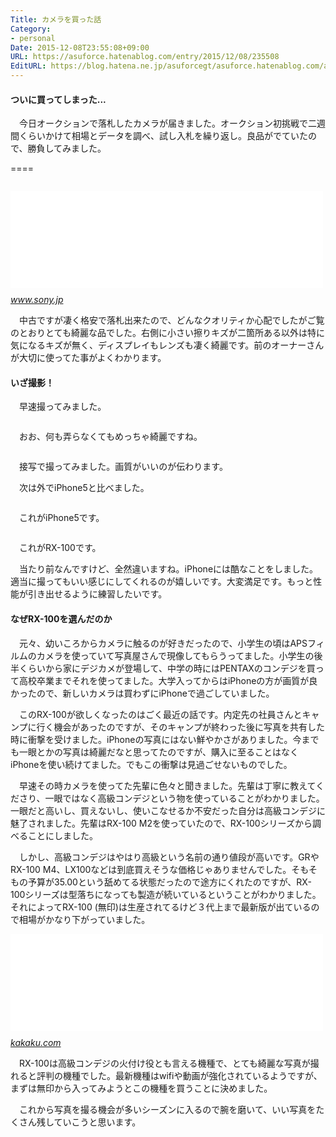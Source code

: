 ```yaml
---
Title: カメラを買った話
Category:
- personal
Date: 2015-12-08T23:55:08+09:00
URL: https://asuforce.hatenablog.com/entry/2015/12/08/235508
EditURL: https://blog.hatena.ne.jp/asuforcegt/asuforce.hatenablog.com/atom/entry/6653586347147906809
---
```


<h4>ついに買ってしまった...</h4>
<p>　今日オークションで落札したカメラが届きました。オークション初挑戦で二週間くらいかけて相場とデータを調べ、試し入札を繰り返し。良品がでていたので、勝負してみました。</p>
<p>====</p>
<p><img class="magnifiable" src="https://cdn-ak.f.st-hatena.com/images/fotolife/a/asuforcegt/20200807/20200807141407.jpg" alt="" /></p>
<p><iframe class="embed-card embed-webcard" style="display: block; width: 100%; height: 155px; max-width: 500px; margin: 10px 0px;" title="DSC-RX100 | デジタルスチルカメラ Cyber-shot サイバーショット | ソニー" src="//hatenablog-parts.com/embed?url=http%3A%2F%2Fwww.sony.jp%2Fcyber-shot%2Fproducts%2FDSC-RX100%2F" frameborder="0" scrolling="no"></iframe><cite class="hatena-citation"><a href="http://www.sony.jp/cyber-shot/products/DSC-RX100/">www.sony.jp</a></cite></p>
<p>　中古ですが凄く格安で落札出来たので、どんなクオリティか心配でしたがご覧のとおりとても綺麗な品でした。右側に小さい擦りキズが二箇所ある以外は特に気になるキズが無く、ディスプレイもレンズも凄く綺麗です。前のオーナーさんが大切に使ってた事がよくわかります。</p>
<h4>いざ撮影！</h4>
<p>　早速撮ってみました。</p>
<p><img class="magnifiable" src="https://cdn-ak.f.st-hatena.com/images/fotolife/a/asuforcegt/20200807/20200807140130.jpg" alt="" /></p>
<p>　おお、何も弄らなくてもめっちゃ綺麗ですね。</p>
<p><img class="magnifiable" src="https://cdn-ak.f.st-hatena.com/images/fotolife/a/asuforcegt/20200807/20200807140148.jpg" alt="" /></p>
<p>　接写で撮ってみました。画質がいいのが伝わります。</p>
<p>　次は外でiPhone5と比べました。</p>
<p><img class="magnifiable" src="https://cdn-ak.f.st-hatena.com/images/fotolife/a/asuforcegt/20200807/20200807141357.jpg" alt="" /></p>
<p>　これがiPhone5です。</p>
<p><img class="magnifiable" src="https://cdn-ak.f.st-hatena.com/images/fotolife/a/asuforcegt/20200807/20200807140204.jpg" alt="" /></p>
<p>　これがRX-100です。</p>
<p>　当たり前なんですけど、全然違いますね。iPhoneには酷なことをしました。適当に撮ってもいい感じにしてくれるのが嬉しいです。大変満足です。もっと性能が引き出せるように練習したいです。</p>
<h4>なぜRX-100を選んだのか</h4>
<p>　元々、幼いころからカメラに触るのが好きだったので、小学生の頃はAPSフィルムのカメラを使っていて写真屋さんで現像してもらうってました。小学生の後半くらいから家にデジカメが登場して、中学の時にはPENTAXのコンデジを買って高校卒業までそれを使ってました。大学入ってからはiPhoneの方が画質が良かったので、新しいカメラは買わずにiPhoneで過ごしていました。</p>
<p>　このRX-100が欲しくなったのはごく最近の話です。内定先の社員さんとキャンプに行く機会があったのですが、そのキャンプが終わった後に写真を共有した時に衝撃を受けました。iPhoneの写真にはない鮮やかさがありました。今までも一眼とかの写真は綺麗だなと思ってたのですが、購入に至ることはなくiPhoneを使い続けてました。でもこの衝撃は見過ごせないものでした。</p>
<p>　早速その時カメラを使ってた先輩に色々と聞きました。先輩は丁寧に教えてくださり、一眼ではなく高級コンデジという物を使っていることがわかりました。一眼だと高いし、買えないし、使いこなせるか不安だった自分は高級コンデジに魅了されました。先輩はRX-100 M2を使っていたので、RX-100シリーズから調べることにしました。</p>
<p>　しかし、高級コンデジはやはり高級という名前の通り値段が高いです。GRやRX-100 M4、LX100などは到底買えそうな価格じゃありませんでした。そもそもの予算が35.00という舐めてる状態だったので途方にくれたのですが、RX-100シリーズは型落ちになっても製造が続いているということがわかりました。それによってRX-100 (無印)は生産されてるけど３代上まで最新版が出ているので相場がかなり下がっていました。</p>
<p><iframe class="embed-card embed-webcard" style="display: block; width: 100%; height: 155px; max-width: 500px; margin: 10px 0px;" title="SONY サイバーショット DSC-RX100 価格比較" src="//hatenablog-parts.com/embed?url=http%3A%2F%2Fkakaku.com%2Fitem%2FK0000386303%2F" frameborder="0" scrolling="no"></iframe><cite class="hatena-citation"><a href="http://kakaku.com/item/K0000386303/">kakaku.com</a></cite></p>
<p>　RX-100は高級コンデジの火付け役とも言える機種で、とても綺麗な写真が撮れると評判の機種でした。最新機種はwifiや動画が強化されているようですが、まずは無印から入ってみようとこの機種を買うことに決めました。</p>
<p>　これから写真を撮る機会が多いシーズンに入るので腕を磨いて、いい写真をたくさん残していこうと思います。</p>
